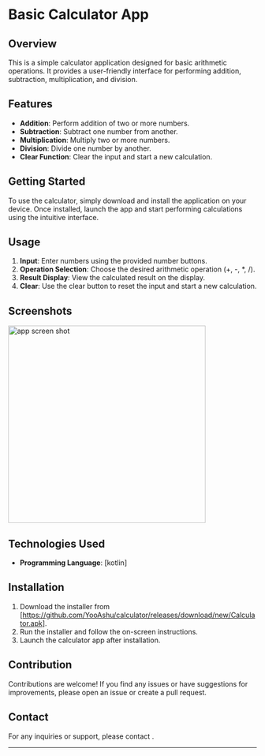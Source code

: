# Basic Calculator App

## Overview

This is a simple calculator application designed for basic arithmetic operations. It provides a user-friendly interface for performing addition, subtraction, multiplication, and division.

## Features

- **Addition**: Perform addition of two or more numbers.
- **Subtraction**: Subtract one number from another.
- **Multiplication**: Multiply two or more numbers.
- **Division**: Divide one number by another.
- **Clear Function**: Clear the input and start a new calculation.

## Getting Started

To use the calculator, simply download and install the application on your device. Once installed, launch the app and start performing calculations using the intuitive interface.

## Usage

1. **Input**: Enter numbers using the provided number buttons.
2. **Operation Selection**: Choose the desired arithmetic operation (+, -, *, /).
3. **Result Display**: View the calculated result on the display.
4. **Clear**: Use the clear button to reset the input and start a new calculation.

## Screenshots

<img src="https://github.com/YooAshu/calculator/assets/95643200/3d0ae94c-5716-4e46-854e-55d63435c3c1" alt="app screen shot" width="400"/>

## Technologies Used

- **Programming Language**: [kotlin]


## Installation

1. Download the installer from [https://github.com/YooAshu/calculator/releases/download/new/Calculator.apk].
2. Run the installer and follow the on-screen instructions.
3. Launch the calculator app after installation.

## Contribution

Contributions are welcome! If you find any issues or have suggestions for improvements, please open an issue or create a pull request.



## Contact

For any inquiries or support, please contact .

---
